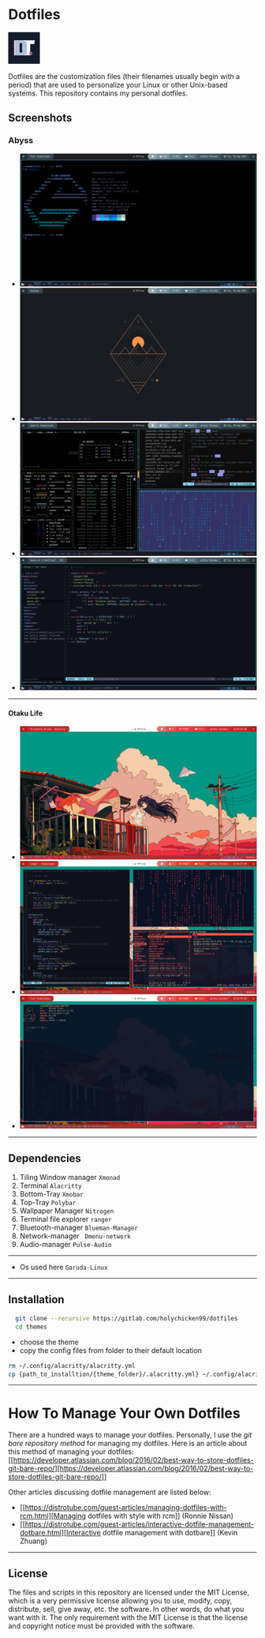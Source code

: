 # Dotfiles 
![Logo](./youtube-avatar.jpg)


Dotfiles are the customization files (their filenames usually begin with a period) that are used to personalize your Linux or other Unix-based systems. This repository contains my personal dotfiles. 





## Screenshots
### Abyss

- ![App Screenshot](./themes/abyss/1.png)
- ![App Screenshot](./themes/abyss/2.png)
- ![App Screenshot](./themes/abyss/3.png)
- ![App Screenshot](./themes/abyss/4.png)

-----
#### Otaku Life
- ![App Screenshot](/themes/otaku_life/1.png)
- ![App Screenshot](/themes/otaku_life/2.png)
- ![App Screenshot](/themes/otaku_life/3.png)

 ------

 ## Dependencies 
1.  Tiling Window manager `Xmonad` 
2. Terminal `Alacritty`
3. Bottom-Tray `Xmobar` 
4. Top-Tray `Polybar`
5. Wallpaper Manager `Nitrogen`
6. Terminal file explorer `ranger`
7. Bluetooth-manager `Blueman-Manager`
8. Network-manager ` Dmenu-network`
9. Audio-manager `Pulse-Audio`
---
* Os used here `Garuda-Linux`




---
## Installation


```bash
  git clone --recursive https://gitlab.com/holychicken99/dotfiles
  cd themes 
```
- choose the theme 
- copy the config files from folder to  their default location

``` bash 
rm ~/.config/alacritty/alacritty.yml
cp {path_to_installtion/{theme_folder}/.alacritty.yml} ~/.config/alacritty/

```
----
 # How To Manage Your Own Dotfiles
There are a hundred ways to manage your dotfiles. Personally, I use the *git bare repository method* for managing my dotfiles. Here is an article about this method of managing your dotfiles: [[https://developer.atlassian.com/blog/2016/02/best-way-to-store-dotfiles-git-bare-repo/][https://developer.atlassian.com/blog/2016/02/best-way-to-store-dotfiles-git-bare-repo/]]

Other articles discussing dotfile management are listed below:
- [[https://distrotube.com/guest-articles/managing-dotfiles-with-rcm.html][Managing dotfiles with style with rcm]] (Ronnie Nissan)
- [[https://distrotube.com/guest-articles/interactive-dotfile-management-dotbare.html][Interactive dotfile management with dotbare]] (Kevin Zhuang)

----


    


## License

The files and scripts in this repository are licensed under the MIT License, which is a very permissive license allowing you to use, modify, copy, distribute, sell, give away, etc. the software. In other words, do what you want with it. The only requirement with the MIT License is that the license and copyright notice must be provided with the software.